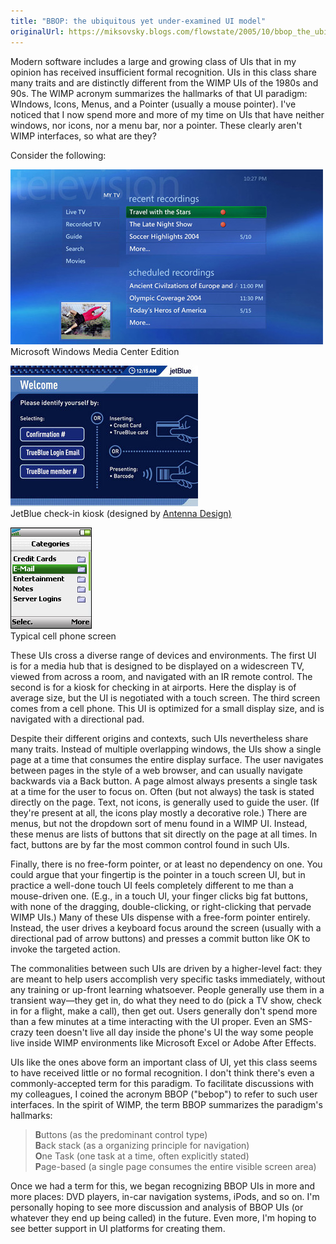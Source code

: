 ```yaml
---
title: "BBOP: the ubiquitous yet under-examined UI model"
originalUrl: https://miksovsky.blogs.com/flowstate/2005/10/bbop_the_ubiqui.html
---
```


<p>
  Modern software includes a large and growing class of UIs that in my opinion
  has received insufficient formal recognition. UIs in this class share many
  traits and are distinctly different from the WIMP UIs of the 1980s and 90s.
  The WIMP acronym summarizes the hallmarks of that UI paradigm: WIndows, Icons,
  Menus, and a Pointer (usually a mouse pointer). I've noticed that I now spend
  more and more of my time on UIs that have neither windows, nor icons, nor a
  menu bar, nor a pointer. These clearly aren't WIMP interfaces, so what are
  they?
</p>
<p>Consider the following:</p>
<p>
  <img
    src="/images/flowstate/media_center_television_scaled.jpg"
  /><br />Microsoft Windows Media Center Edition<br />
</p>
<p>
  <img src="/images/flowstate/jetblue_kiosk_1.jpg" /><br />JetBlue check-in
  kiosk (designed by
  <a href="http://www.antennadesign.com/">Antenna Design)</a>
</p>
<p>
  <img src="/images/flowstate/cell_phone_app.png" /><br />Typical cell phone
  screen<br />
</p>
<p>
  These UIs cross a diverse range of devices and environments. The first UI is
  for a media hub that is designed to be displayed on a widescreen TV, viewed
  from across a room, and navigated with an IR remote control. The second is for
  a kiosk for checking in at airports. Here the display is of average size, but
  the UI is negotiated with a touch screen. The third screen comes from a cell
  phone. This UI is optimized for a small display size, and is navigated with a
  directional pad.
</p>
<p>
  Despite their different origins and contexts, such UIs nevertheless share many
  traits. Instead of multiple overlapping windows, the UIs show a single page at
  a time that consumes the entire display surface. The user navigates between
  pages in the style of a web browser, and can usually navigate backwards via a
  Back button. A page almost always presents a single task at a time for the
  user to focus on. Often (but not always) the task is stated directly on the
  page. Text, not icons, is generally used to guide the user. (If they're
  present at all, the icons play mostly a decorative role.) There are menus, but
  not the dropdown sort of menu found in a WIMP UI. Instead, these menus are
  lists of buttons that sit directly on the page at all times. In fact, buttons
  are by far the most common control found in such UIs.
</p>
<p>
  Finally, there is no free-form pointer, or at least no dependency on one. You
  could argue that your fingertip is the pointer in a touch screen UI, but in
  practice a well-done touch UI feels completely different to me than a
  mouse-driven one. (E.g., in a touch UI, your finger clicks big fat buttons,
  with none of the dragging, double-clicking, or right-clicking that pervade
  WIMP UIs.) Many of these UIs dispense with a free-form pointer entirely.
  Instead, the user drives a keyboard focus around the screen (usually with a
  directional pad of arrow buttons) and presses a commit button like OK to
  invoke the targeted action.
</p>
<p>
  The commonalities between such UIs are driven by a higher-level fact: they are
  meant to help users accomplish very specific tasks immediately, without any
  training or up-front learning whatsoever. People generally use them in a
  transient way—they get in, do what they need to do (pick a TV show, check in
  for a flight, make a call), then get out. Users generally don't spend more
  than a few minutes at a time interacting with the UI proper. Even an SMS-crazy
  teen doesn't live all day inside the phone's UI the way some people live
  inside WIMP environments like Microsoft Excel or Adobe After Effects.
</p>
<p>
  UIs like the ones above form an important class of UI, yet this class seems to
  have received little or no formal recognition. I don't think there's even a
  commonly-accepted term for this paradigm. To facilitate discussions with my
  colleagues, I coined the acronym BBOP (&quot;bebop&quot;) to refer to such
  user interfaces. In the spirit of WIMP, the term BBOP summarizes the
  paradigm's hallmarks:
</p>

<blockquote>
  <p>
    <strong>B</strong>uttons (as the predominant control type)<br /><strong
      >B</strong
    >ack stack (as a organizing principle for navigation)<br /><strong>O</strong
    >ne Task (one task at a time, often explicitly stated)<br /><strong
      >P</strong
    >age-based (a single page consumes the entire visible screen area)
  </p>
</blockquote>
<p>
  Once we had a term for this, we began recognizing BBOP UIs in more and more
  places: DVD players, in-car navigation systems, iPods, and so on. I'm
  personally hoping to see more discussion and analysis of BBOP UIs (or whatever
  they end up being called) in the future. Even more, I'm hoping to see better
  support in UI platforms for creating them.<br />
</p>
